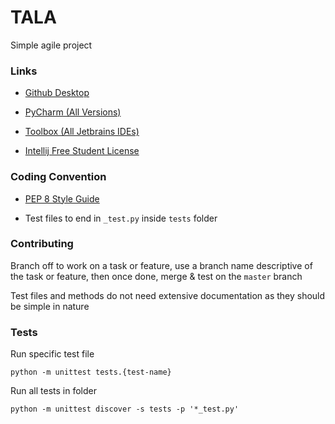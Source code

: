 # TALA

Simple agile project

### Links

 * [Github Desktop](https://desktop.github.com/download)

 * [PyCharm (All Versions)](https://www.jetbrains.com/pycharm/download/other.html)

 * [Toolbox (All Jetbrains IDEs)](https://www.jetbrains.com/toolbox-app)

 * [Intellij Free Student License](https://www.jetbrains.com/shop/eform/students)

### Coding Convention

 * [PEP 8 Style Guide](https://peps.python.org/pep-0008)

 * Test files to end in `_test.py` inside `tests` folder

### Contributing

Branch off to work on a task or feature, use a branch name descriptive of the task or feature, then once done, merge & test on the `master` branch

Test files and methods do not need extensive documentation as they should be simple in nature

### Tests

Run specific test file

`python -m unittest tests.{test-name}`

Run all tests in folder

`python -m unittest discover -s tests -p '*_test.py'`
